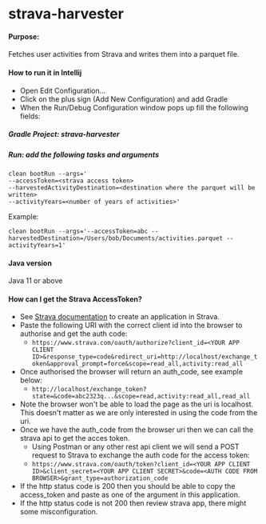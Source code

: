 # strava-harvester

#### Purpose:
Fetches user activities from Strava and writes them into a parquet file.

#### How to run it in Intellij
- Open Edit Configuration...
- Click on the plus sign (Add New Configuration) and add Gradle
- When the Run/Debug Configuration window pops up fill the following fields:

##### Gradle Project: strava-harvester

##### Run: add the following tasks and arguments
    clean bootRun --args='
    --accessToken=<strava access token> 
    --harvestedActivityDestination=<destination where the parquet will be written> 
    --activityYears=<number of years of activities>'

Example:
    
    clean bootRun --args='--accessToken=abc --harvestedDestination=/Users/bob/Documents/activities.parquet --activityYears=1'

#### Java version
Java 11 or above


#### How can I get the Strava AccessToken?
- See [Strava documentation](https://developers.strava.com/docs/getting-started/) to create an application in Strava. 
- Paste the following URI with the correct client id into the browser to authorise and get the auth code:
  - `https://www.strava.com/oauth/authorize?client_id=<YOUR APP CLIENT ID>&response_type=code&redirect_uri=http://localhost/exchange_token&approval_prompt=force&scope=read_all,activity:read_all`
- Once authorised the browser will return an auth_code, see example below:
  - `http://localhost/exchange_token?state=&code=abc2323q...&scope=read,activity:read_all,read_all`
- Note the browser won't be able to load the page as the uri is localhost. This doesn't matter as we are only interested in using the code from the uri.
- Once we have the auth_code from the browser uri then we can call the strava api to get the acces token.
  - Using Postman or any other rest api client we will send a POST request to Strava to exchange the auth code for the access token:
  - `https://www.strava.com/oauth/token?client_id=<YOUR APP CLIENT ID>&client_secret=<YOUR APP CLIENT SECRET>&code=<AUTH CODE FROM BROWSER>&grant_type=authorization_code`
- If the http status code is 200 then you should be able to copy the access_token and paste as one of the argument in this application.
- If the http status code is not 200 then review strava app, there might some misconfiguration.